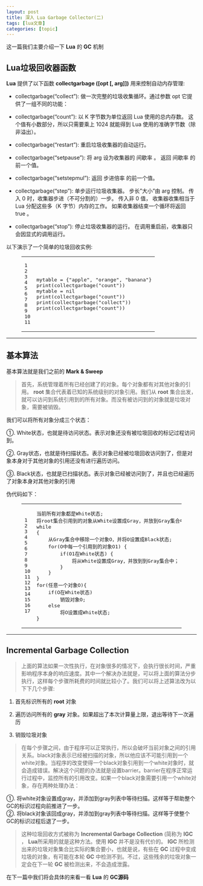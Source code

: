 ```yaml
---
layout: post
title: 深入 Lua Garbage Collector(二) 
tags: [lua文章]
categories: [topic]
---
```

<p>

</p><p>这一篇我们主要介绍一下 <strong>Lua</strong> 的 <strong>GC</strong> 机制</p>
<h2 id="Lua垃圾回收器函数"><a href="#Lua垃圾回收器函数" class="headerlink" title="Lua垃圾回收器函数"></a>Lua垃圾回收器函数</h2><p><strong>Lua</strong> 提供了以下函数 <strong>collectgarbage ([opt [, arg]])</strong> 用来控制自动内存管理:</p>
<ul>
<li><p>collectgarbage(“collect”): 做一次完整的垃圾收集循环。通过参数 opt 它提供了一组不同的功能：</p>
</li>
<li><p>collectgarbage(“count”): 以 K 字节数为单位返回 Lua 使用的总内存数。 这个值有小数部分，所以只需要乘上 1024 就能得到 Lua 使用的准确字节数（除非溢出）。</p>
</li>
<li><p>collectgarbage(“restart”): 重启垃圾收集器的自动运行。</p>
</li>
<li><p>collectgarbage(“setpause”): 将 arg 设为收集器的 间歇率 。 返回 间歇率 的前一个值。</p>
</li>
<li><p>collectgarbage(“setstepmul”): 返回 步进倍率 的前一个值。</p>
</li>
<li><p>collectgarbage(“step”): 单步运行垃圾收集器。 步长”大小”由 arg 控制。 传入 0 时，收集器步进（不可分割的）一步。 传入非 0 值， 收集器收集相当于 Lua 分配这些多（K 字节）内存的工作。 如果收集器结束一个循环将返回 true 。</p>
</li>
<li><p>collectgarbage(“stop”): 停止垃圾收集器的运行。 在调用重启前，收集器只会因显式的调用运行。</p>
</li>
</ul>

<p>以下演示了一个简单的垃圾回收实例:</p>
<figure class="highlight lua"><table><tbody><tr><td class="gutter"><pre><div class="line">1</div><div class="line">2</div><div class="line">3</div><div class="line">4</div><div class="line">5</div><div class="line">6</div><div class="line">7</div><div class="line">8</div><div class="line">9</div><div class="line">10</div><div class="line">11</div></pre></td><td class="code"><pre><div class="line">mytable = {<span class="string">&#34;apple&#34;</span>, <span class="string">&#34;orange&#34;</span>, <span class="string">&#34;banana&#34;</span>}</div><div class="line"></div><div class="line"><span class="built_in">print</span>(<span class="built_in">collectgarbage</span>(<span class="string">&#34;count&#34;</span>))</div><div class="line"></div><div class="line">mytable = <span class="keyword">nil</span></div><div class="line"></div><div class="line"><span class="built_in">print</span>(<span class="built_in">collectgarbage</span>(<span class="string">&#34;count&#34;</span>))</div><div class="line"></div><div class="line"><span class="built_in">print</span>(<span class="built_in">collectgarbage</span>(<span class="string">&#34;collect&#34;</span>))</div><div class="line"></div><div class="line"><span class="built_in">print</span>(<span class="built_in">collectgarbage</span>(<span class="string">&#34;count&#34;</span>))</div></pre></td></tr></tbody></table></figure>
<hr/>
<h2 id="基本算法"><a href="#基本算法" class="headerlink" title="基本算法"></a>基本算法</h2><p>基本算法就是我们之前的 <strong>Mark &amp; Sweep</strong></p>
<blockquote>
<p>首先，系统管理着所有已经创建了的对象。每个对象都有对其他对象的引用。 <strong>root</strong> 集合代表着已知的系统级别的对象引用。我们从 <strong>root</strong> 集合出发，就可以访问到系统引用到的所有对象。而没有被访问到的对象就是垃圾对象，需要被销毁。</p>
</blockquote>
<p>我们可以将所有对象分成三个状态：</p>
<p>①. White状态，也就是待访问状态。表示对象还没有被垃圾回收的标记过程访问到。</p>
<p>②. Gray状态，也就是待扫描状态。表示对象已经被垃圾回收访问到了，但是对象本身对于其他对象的引用还没有进行遍历访问。</p>
<p>③. Black状态，也就是已扫描状态。表示对象已经被访问到了，并且也已经遍历了对象本身对其他对象的引用</p>
<p>伪代码如下：</p>
<figure class="highlight gcode"><table><tbody><tr><td class="gutter"><pre><div class="line">1</div><div class="line">2</div><div class="line">3</div><div class="line">4</div><div class="line">5</div><div class="line">6</div><div class="line">7</div><div class="line">8</div><div class="line">9</div><div class="line">10</div><div class="line">11</div><div class="line">12</div><div class="line">13</div><div class="line">14</div><div class="line">15</div><div class="line">16</div><div class="line">17</div></pre></td><td class="code"><pre><div class="line">当前所有对象都是White状态;  </div><div class="line">将root集合引用到的对象从White设置成Gray，并放到Gray集合中;  </div><div class="line"><span class="keyword">while</span>  </div><div class="line">{  </div><div class="line">    从Gray集合中移除一个对象O，并将O设置成Black状态;  </div><div class="line">    for<span class="comment">(O中每一个引用到的对象O1)</span> {  </div><div class="line">        <span class="keyword">if</span><span class="comment">(O1在White状态)</span> {  </div><div class="line">            将从White设置成Gray，并放到到Gray集合中；  </div><div class="line">        }  </div><div class="line">    }  </div><div class="line">}  </div><div class="line">for<span class="comment">(任意一个对象O)</span>{  </div><div class="line">    <span class="keyword">if</span><span class="comment">(O在White状态)</span>  </div><div class="line">        销毁对象O;  </div><div class="line">    else  </div><div class="line">        将O设置成White状态;  </div><div class="line">}</div></pre></td></tr></tbody></table></figure>
<hr/>
<h2 id="Incremental-Garbage-Collection"><a href="#Incremental-Garbage-Collection" class="headerlink" title="Incremental Garbage Collection"></a>Incremental Garbage Collection</h2><blockquote>
<p>上面的算法如果一次性执行，在对象很多的情况下，会执行很长时间，严重影响程序本身的响应速度。其中一个解决办法就是，可以将上面的算法分步执行，这样每个步骤所耗费的时间就比较小了。我们可以将上述算法改为以下下几个步骤:</p>
</blockquote>
<ol>
<li><p>首先标识所有的 <strong>root</strong> 对象</p>
</li>
<li><p>遍历访问所有的 <strong>gray</strong> 对象。如果超出了本次计算量上限，退出等待下一次遍历</p>
</li>
<li><p>销毁垃圾对象</p>
</li>
</ol>
<blockquote>
<p>在每个步骤之间，由于程序可以正常执行，所以会破坏当前对象之间的引用关系。black对象表示已经被扫描的对象，所以他应该不可能引用到一个white对象。当程序的改变使得一个black对象引用到一个white对象时，就会造成错误。解决这个问题的办法就是设置barrier。barrier在程序正常运行过程中，监控所有的引用改变。如果一个black对象需要引用一个white对象，存在两种处理办法：</p>
</blockquote>
<p>①. 将white对象设置成gray，并添加到gray列表中等待扫描。这样等于帮助整个GC的标识过程向前推进了一步。<br/>②. 将black对象该回成gray，并添加到gray列表中等待扫描。这样等于使整个GC的标识过程后退了一步。</p>
<blockquote>
<p>这种垃圾回收方式被称为 <strong>Incremental Garbage Collection</strong> (简称为 <strong>IGC</strong> ， <strong>Lua</strong>所采用的就是这种方法。使用 <strong>IGC</strong> 并不是没有代价的。 <strong>IGC</strong> 所检测出来的垃圾对象集合比实际的集合要小，也就是说，有些在 <strong>GC</strong> 过程中变成垃圾的对象，有可能在本轮 <strong>GC</strong> 中检测不到。不过，这些残余的垃圾对象一定会在下一轮 <strong>GC</strong> 被检测出来，不会造成泄露。</p>
</blockquote>
<p>在下一篇中我们将会具体的来看一看 <strong>Lua</strong> 的 <strong>GC源码</strong></p>